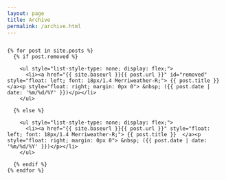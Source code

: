 ```yaml
---
layout: page
title: Archive
permalink: /archive.html
---
```

<article class="page">

  <div class="entry" style="display: inline-block">

    {% for post in site.posts %}
      {% if post.removed %}

        <ul style="list-style-type: none; display: flex;">
          <li><a href="{{ site.baseurl }}{{ post.url }}" id="removed" style="float: left; font: 18px/1.4 Merriweather-R;"> {{ post.title }}  </a><p style="float: right; margin: 0px 0"> &nbsp; ({{ post.date | date: '%m/%d/%Y' }})</p></li>
        </ul>

      {% else %}

        <ul style="list-style-type: none; display: flex;">
          <li><a href="{{ site.baseurl }}{{ post.url }}" style="float: left; font: 18px/1.4 Merriweather-R;"> {{ post.title }}  </a><p style="float: right; margin: 0px 0"> &nbsp; ({{ post.date | date: '%m/%d/%Y' }})</p></li>
        </ul>

      {% endif %}
    {% endfor %}

  </div>

</article>
